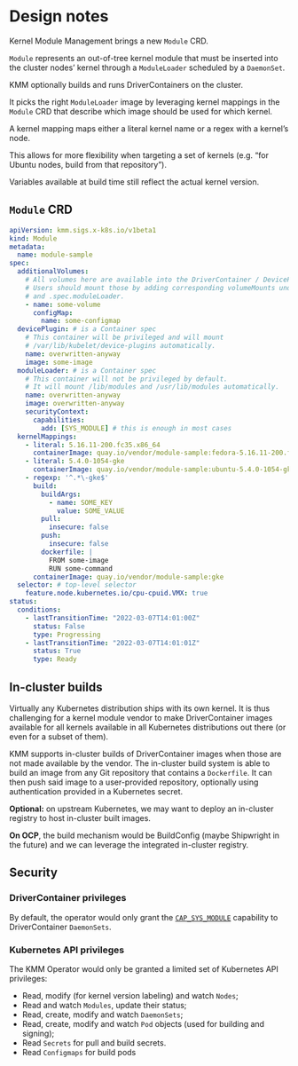 # Design notes

Kernel Module Management brings a new `Module` CRD.

`Module` represents an out-of-tree kernel module that must be inserted into the cluster nodes’ kernel through a `ModuleLoader` scheduled by a `DaemonSet`.

KMM optionally builds and runs DriverContainers on the cluster.

It picks the right `ModuleLoader` image by leveraging kernel mappings in the `Module` CRD that describe which image should be used for which kernel.

A kernel mapping maps either a literal kernel name or a regex with a kernel’s node.

This allows for more flexibility when targeting a set of kernels (e.g. “for Ubuntu nodes, build from that repository”).

Variables available at build time still reflect the actual kernel version.

## `Module` CRD

```yaml
apiVersion: kmm.sigs.x-k8s.io/v1beta1
kind: Module
metadata:
  name: module-sample
spec:
  additionalVolumes:
    # All volumes here are available into the DriverContainer / DevicePlugin pod.
    # Users should mount those by adding corresponding volumeMounts under .spec.devicePlugin
    # and .spec.moduleLoader.
    - name: some-volume
      configMap:
        name: some-configmap
  devicePlugin: # is a Container spec
    # This container will be privileged and will mount
    # /var/lib/kubelet/device-plugins automatically.
    name: overwritten-anyway
    image: some-image
  moduleLoader: # is a Container spec
    # This container will not be privileged by default.
    # It will mount /lib/modules and /usr/lib/modules automatically.
    name: overwritten-anyway
    image: overwritten-anyway
    securityContext:
      capabilities:
        add: [SYS_MODULE] # this is enough in most cases
  kernelMappings:
    - literal: 5.16.11-200.fc35.x86_64
      containerImage: quay.io/vendor/module-sample:fedora-5.16.11-200.fc35.x86_64
    - literal: 5.4.0-1054-gke
      containerImage: quay.io/vendor/module-sample:ubuntu-5.4.0-1054-gke
    - regexp: '^.*\-gke$'
      build:
        buildArgs:
          - name: SOME_KEY
            value: SOME_VALUE
        pull:
          insecure: false
        push:
          insecure: false
        dockerfile: |
          FROM some-image
          RUN some-command
      containerImage: quay.io/vendor/module-sample:gke
  selector: # top-level selector
    feature.node.kubernetes.io/cpu-cpuid.VMX: true
status:
  conditions:
    - lastTransitionTime: "2022-03-07T14:01:00Z"
      status: False
      type: Progressing
    - lastTransitionTime: "2022-03-07T14:01:01Z"
      status: True
      type: Ready
```

## In-cluster builds

Virtually any Kubernetes distribution ships with its own kernel.
It is thus challenging for a kernel module vendor to make DriverContainer images available for all kernels available
in all Kubernetes distributions out there (or even for a subset of them).

KMM supports in-cluster builds of DriverContainer images when those are not made available by the vendor. The in-cluster build system is able to build an image from any Git repository that contains a `Dockerfile`. It can then push said image to a user-provided repository, optionally using authentication provided in a Kubernetes secret.

**Optional:** on upstream Kubernetes, we may want to deploy an in-cluster registry to host in-cluster built images.

**On OCP**, the build mechanism would be BuildConfig (maybe Shipwright in the future) and we can leverage the
integrated in-cluster registry.

## Security

### DriverContainer privileges

By default, the operator would only grant the [`CAP_SYS_MODULE`](https://man7.org/linux/man-pages/man7/capabilities.7.html)
capability to DriverContainer `DaemonSets`.

### Kubernetes API privileges

The KMM Operator would only be granted a limited set of Kubernetes API privileges:

- Read, modify (for kernel version labeling) and watch `Nodes`;
- Read and watch `Modules`, update their status;
- Read, create, modify and watch `DaemonSets`;
- Read, create, modify and watch `Pod` objects (used for building and signing);
- Read `Secrets` for pull and build secrets.
- Read `Configmaps` for build pods
